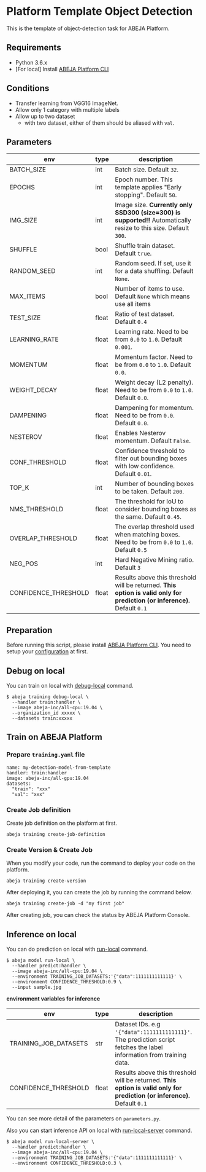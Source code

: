 # Platform Template Object Detection

This is the template of object-detection task for ABEJA Platform.

## Requirements

- Python 3.6.x
- [For local] Install [ABEJA Platform CLI](https://developers.abeja.io/developer-tools/cli/)

## Conditions
- Transfer learning from VGG16 ImageNet.
- Allow only 1 category with multiple labels
- Allow up to two dataset
    - with two dataset, either of them should be aliased with `val`.

## Parameters

| env | type | description |
| --- | --- | --- |
| BATCH_SIZE | int | Batch size. Default `32`. |
| EPOCHS | int | Epoch number. This template applies "Early stopping". Default `50`. |
| IMG_SIZE | int | Image size. **Currently only SSD300 (size=300) is supported!!** Automatically resize to this size. Default `300`. |
| SHUFFLE | bool | Shuffle train dataset. Default `true`. |
| RANDOM_SEED | int | Random seed. If set, use it for a data shuffling. Default `None`. |
| MAX_ITEMS | bool | Number of items to use. Default `None` which means use all items |
| TEST_SIZE | float | Ratio of test dataset. Default `0.4` |
| LEARNING_RATE | float | Learning rate. Need to be from `0.0` to `1.0`. Default `0.001`. |
| MOMENTUM | float | Momentum factor. Need to be from `0.0` to `1.0`. Default `0.0`. |
| WEIGHT_DECAY | float | Weight decay (L2 penalty). Need to be from `0.0` to `1.0`. Default `0.0`. |
| DAMPENING | float | Dampening for momentum. Need to be from `0.0`. Default `0.0`. |
| NESTEROV | float | Enables Nesterov momentum. Default `False`. |
| CONF_THRESHOLD | float | Confidence threshold to filter out bounding boxes with low confidence. Default `0.01`. |
| TOP_K | int | Number of bounding boxes to be taken. Default `200`. |
| NMS_THRESHOLD | float | The threshold for IoU to consider bounding boxes as the same. Default `0.45`. |
| OVERLAP_THRESHOLD | float | The overlap threshold used when matching boxes. Need to be from `0.0` to `1.0`. Default `0.5` |
| NEG_POS | int | Hard Negative Mining ratio. Default `3` |
| CONFIDENCE_THRESHOLD | float | Results above this threshold will be returned. **This option is valid only for prediction (or inference).** Default `0.1` |

## Preparation

Before running this script, please install [ABEJA Platform CLI](https://developers.abeja.io/developer-tools/cli/).
You need to setup your [configuration](https://developers.abeja.io/reference/cli/configuration-command/init/) at first.


## Debug on local

You can train on local with [debug-local](https://developers.abeja.io/reference/cli/training-command/training-debug-local/) command.

```
$ abeja training debug-local \
  --handler train:handler \
  --image abeja-inc/all-cpu:19.04 \
  --organization_id xxxxx \ 
  --datasets train:xxxxx
```


## Train on ABEJA Platform

### Prepare `training.yaml` file

```
name: my-detection-model-from-template
handler: train:handler
image: abeja-inc/all-gpu:19.04
datasets:
  "train": "xxx"
  "val": "xxx"
```

### Create Job definition

Create job definition on the platform at first.

```
abeja training create-job-definition
```

### Create Version & Create Job

When you modify your code, run the command to deploy your code on the platform.

```
abeja training create-version
```

After deploying it, you can create the job by running the command below.

```
abeja training create-job -d "my first job"
```

After creating job, you can check the status by ABEJA Platform Console.

## Inference on local

You can do prediction on local with [run-local](https://developers.abeja.io/reference/cli/model-command/run-local/) command.

```
$ abeja model run-local \
  --handler predict:handler \
  --image abeja-inc/all-cpu:19.04 \
  --environment TRAINING_JOB_DATASETS:'{"data":1111111111111}' \
  --environment CONFIDENCE_THRESHOLD:0.9 \
  --input sample.jpg
```

**environment variables for inference**

| env | type | description |
| --- | --- | --- |
| TRAINING_JOB_DATASETS | str | Dataset IDs. e.g `'{"data":1111111111111}'`.  The prediction script fetches the label information from training data. |
| CONFIDENCE_THRESHOLD | float | Results above this threshold will be returned. **This option is valid only for prediction (or inference).** Default `0.1` |

You can see more detail of the parameters on `parameters.py`.

Also you can start inference API on local with [run-local-server](https://developers.abeja.io/reference/cli/model-command/run-local-server/) command.

```
$ abeja model run-local-server \
  --handler predict:handler \
  --image abeja-inc/all-cpu:19.04 \
  --environment TRAINING_JOB_DATASETS:'{"data":1111111111111}' \
  --environment CONFIDENCE_THRESHOLD:0.3 \
```
